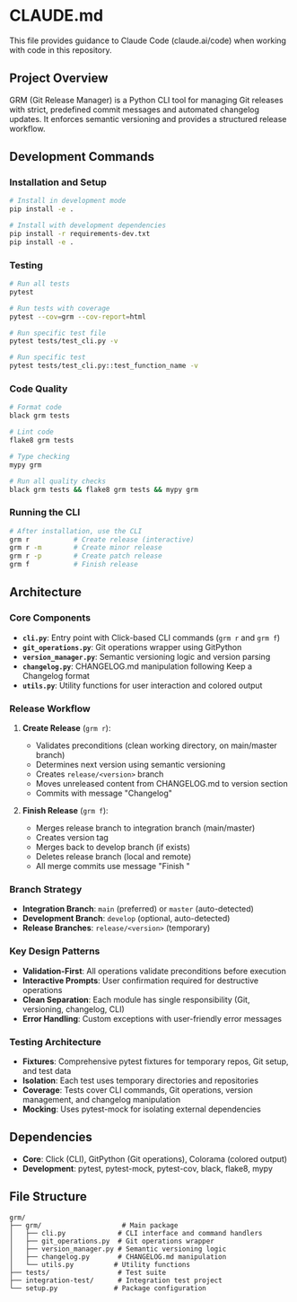 # CLAUDE.md

This file provides guidance to Claude Code (claude.ai/code) when working with code in this repository.

## Project Overview

GRM (Git Release Manager) is a Python CLI tool for managing Git releases with strict, predefined commit messages and automated changelog updates. It enforces semantic versioning and provides a structured release workflow.

## Development Commands

### Installation and Setup
```bash
# Install in development mode
pip install -e .

# Install with development dependencies
pip install -r requirements-dev.txt
pip install -e .
```

### Testing
```bash
# Run all tests
pytest

# Run tests with coverage
pytest --cov=grm --cov-report=html

# Run specific test file
pytest tests/test_cli.py -v

# Run specific test
pytest tests/test_cli.py::test_function_name -v
```

### Code Quality
```bash
# Format code
black grm tests

# Lint code
flake8 grm tests

# Type checking
mypy grm

# Run all quality checks
black grm tests && flake8 grm tests && mypy grm
```

### Running the CLI
```bash
# After installation, use the CLI
grm r           # Create release (interactive)
grm r -m        # Create minor release
grm r -p        # Create patch release
grm f           # Finish release
```

## Architecture

### Core Components

- **`cli.py`**: Entry point with Click-based CLI commands (`grm r` and `grm f`)
- **`git_operations.py`**: Git operations wrapper using GitPython
- **`version_manager.py`**: Semantic versioning logic and version parsing
- **`changelog.py`**: CHANGELOG.md manipulation following Keep a Changelog format
- **`utils.py`**: Utility functions for user interaction and colored output

### Release Workflow

1. **Create Release** (`grm r`):
   - Validates preconditions (clean working directory, on main/master branch)
   - Determines next version using semantic versioning
   - Creates `release/<version>` branch
   - Moves unreleased content from CHANGELOG.md to version section
   - Commits with message "Changelog"

2. **Finish Release** (`grm f`):
   - Merges release branch to integration branch (main/master)
   - Creates version tag
   - Merges back to develop branch (if exists)
   - Deletes release branch (local and remote)
   - All merge commits use message "Finish <version>"

### Branch Strategy

- **Integration Branch**: `main` (preferred) or `master` (auto-detected)
- **Development Branch**: `develop` (optional, auto-detected)
- **Release Branches**: `release/<version>` (temporary)

### Key Design Patterns

- **Validation-First**: All operations validate preconditions before execution
- **Interactive Prompts**: User confirmation required for destructive operations
- **Clean Separation**: Each module has single responsibility (Git, versioning, changelog, CLI)
- **Error Handling**: Custom exceptions with user-friendly error messages

### Testing Architecture

- **Fixtures**: Comprehensive pytest fixtures for temporary repos, Git setup, and test data
- **Isolation**: Each test uses temporary directories and repositories
- **Coverage**: Tests cover CLI commands, Git operations, version management, and changelog manipulation
- **Mocking**: Uses pytest-mock for isolating external dependencies

## Dependencies

- **Core**: Click (CLI), GitPython (Git operations), Colorama (colored output)
- **Development**: pytest, pytest-mock, pytest-cov, black, flake8, mypy

## File Structure

```
grm/
├── grm/                    # Main package
│   ├── cli.py             # CLI interface and command handlers
│   ├── git_operations.py  # Git operations wrapper
│   ├── version_manager.py # Semantic versioning logic
│   ├── changelog.py       # CHANGELOG.md manipulation
│   └── utils.py          # Utility functions
├── tests/                 # Test suite
├── integration-test/      # Integration test project
└── setup.py              # Package configuration
```